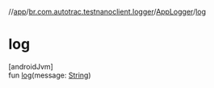 //[app](../../../index.md)/[br.com.autotrac.testnanoclient.logger](../index.md)/[AppLogger](index.md)/[log](log.md)

# log

[androidJvm]\
fun [log](log.md)(message: [String](https://kotlinlang.org/api/latest/jvm/stdlib/kotlin/-string/index.html))
